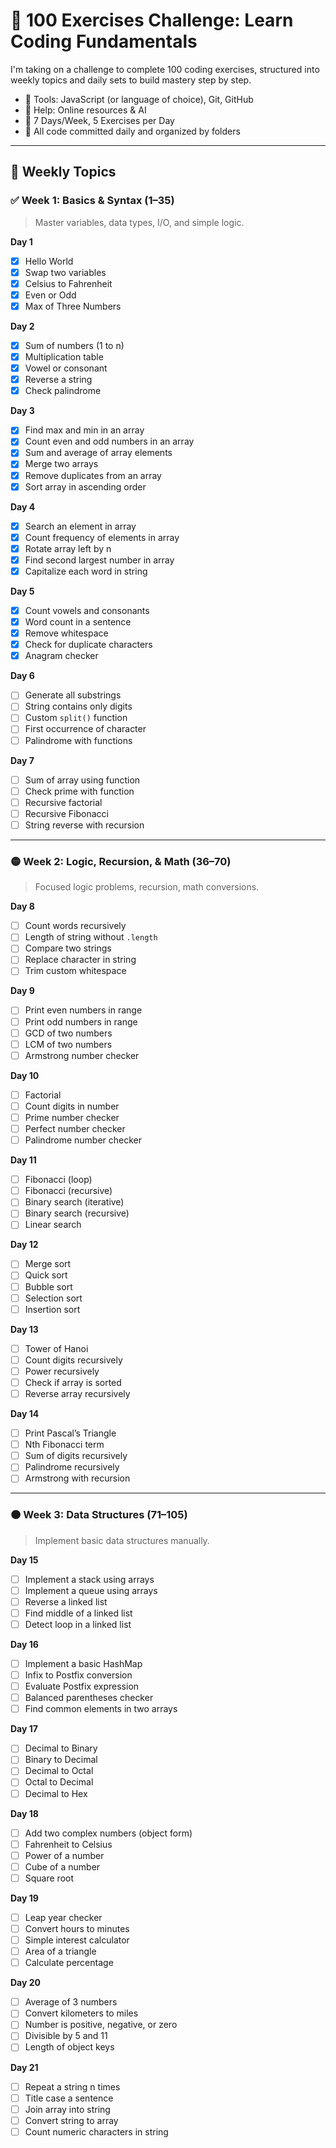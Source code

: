 # 💯 100 Exercises Challenge: Learn Coding Fundamentals

I'm taking on a challenge to complete 100 coding exercises, structured into weekly topics and daily sets to build mastery step by step.

- 🔧 Tools: JavaScript (or language of choice), Git, GitHub
- 🤖 Help: Online resources & AI
- 📆 7 Days/Week, 5 Exercises per Day
- 📂 All code committed daily and organized by folders

---

## 📅 Weekly Topics

### ✅ Week 1: Basics & Syntax (1–35)

> Master variables, data types, I/O, and simple logic.

**Day 1**

- [x] Hello World
- [x] Swap two variables
- [x] Celsius to Fahrenheit
- [x] Even or Odd
- [x] Max of Three Numbers

**Day 2**

- [x] Sum of numbers (1 to n)
- [x] Multiplication table
- [x] Vowel or consonant
- [x] Reverse a string
- [x] Check palindrome

**Day 3**

- [x] Find max and min in an array
- [x] Count even and odd numbers in an array
- [x] Sum and average of array elements
- [x] Merge two arrays
- [x] Remove duplicates from an array
- [x] Sort array in ascending order

**Day 4**

- [x] Search an element in array
- [x] Count frequency of elements in array
- [x] Rotate array left by n
- [x] Find second largest number in array
- [x] Capitalize each word in string

**Day 5**

- [x] Count vowels and consonants
- [x] Word count in a sentence
- [x] Remove whitespace
- [x] Check for duplicate characters
- [x] Anagram checker

**Day 6**

- [ ] Generate all substrings
- [ ] String contains only digits
- [ ] Custom `split()` function
- [ ] First occurrence of character
- [ ] Palindrome with functions

**Day 7**

- [ ] Sum of array using function
- [ ] Check prime with function
- [ ] Recursive factorial
- [ ] Recursive Fibonacci
- [ ] String reverse with recursion

---

### 🟡 Week 2: Logic, Recursion, & Math (36–70)

> Focused logic problems, recursion, math conversions.

**Day 8**

- [ ] Count words recursively
- [ ] Length of string without `.length`
- [ ] Compare two strings
- [ ] Replace character in string
- [ ] Trim custom whitespace

**Day 9**

- [ ] Print even numbers in range
- [ ] Print odd numbers in range
- [ ] GCD of two numbers
- [ ] LCM of two numbers
- [ ] Armstrong number checker

**Day 10**

- [ ] Factorial
- [ ] Count digits in number
- [ ] Prime number checker
- [ ] Perfect number checker
- [ ] Palindrome number checker

**Day 11**

- [ ] Fibonacci (loop)
- [ ] Fibonacci (recursive)
- [ ] Binary search (iterative)
- [ ] Binary search (recursive)
- [ ] Linear search

**Day 12**

- [ ] Merge sort
- [ ] Quick sort
- [ ] Bubble sort
- [ ] Selection sort
- [ ] Insertion sort

**Day 13**

- [ ] Tower of Hanoi
- [ ] Count digits recursively
- [ ] Power recursively
- [ ] Check if array is sorted
- [ ] Reverse array recursively

**Day 14**

- [ ] Print Pascal’s Triangle
- [ ] Nth Fibonacci term
- [ ] Sum of digits recursively
- [ ] Palindrome recursively
- [ ] Armstrong with recursion

---

### 🟠 Week 3: Data Structures (71–105)

> Implement basic data structures manually.

**Day 15**

- [ ] Implement a stack using arrays
- [ ] Implement a queue using arrays
- [ ] Reverse a linked list
- [ ] Find middle of a linked list
- [ ] Detect loop in a linked list

**Day 16**

- [ ] Implement a basic HashMap
- [ ] Infix to Postfix conversion
- [ ] Evaluate Postfix expression
- [ ] Balanced parentheses checker
- [ ] Find common elements in two arrays

**Day 17**

- [ ] Decimal to Binary
- [ ] Binary to Decimal
- [ ] Decimal to Octal
- [ ] Octal to Decimal
- [ ] Decimal to Hex

**Day 18**

- [ ] Add two complex numbers (object form)
- [ ] Fahrenheit to Celsius
- [ ] Power of a number
- [ ] Cube of a number
- [ ] Square root

**Day 19**

- [ ] Leap year checker
- [ ] Convert hours to minutes
- [ ] Simple interest calculator
- [ ] Area of a triangle
- [ ] Calculate percentage

**Day 20**

- [ ] Average of 3 numbers
- [ ] Convert kilometers to miles
- [ ] Number is positive, negative, or zero
- [ ] Divisible by 5 and 11
- [ ] Length of object keys

**Day 21**

- [ ] Repeat a string n times
- [ ] Title case a sentence
- [ ] Join array into string
- [ ] Convert string to array
- [ ] Count numeric characters in string
